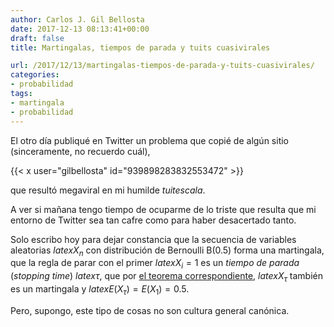 ```yaml
---
author: Carlos J. Gil Bellosta
date: 2017-12-13 08:13:41+00:00
draft: false
title: Martingalas, tiempos de parada y tuits cuasivirales

url: /2017/12/13/martingalas-tiempos-de-parada-y-tuits-cuasivirales/
categories:
- probabilidad
tags:
- martingala
- probabilidad
---
```


El otro día publiqué en Twitter un problema que copié de algún sitio (sinceramente, no recuerdo cuál),

{{< x user="gilbellosta" id="939898283832553472" >}}

que resultó megaviral en mi humilde _tuitescala_.

A ver si mañana tengo tiempo de ocuparme de lo triste que resulta que mi entorno de Twitter sea tan cafre como para haber desacertado tanto.

Solo escribo hoy para dejar constancia que la secuencia de variables aleatorias $latex X_n$ con distribución de Bernoulli B(0.5) forma una martingala, que la regla de parar con el primer $latex X_i = 1$ es un _tiempo de parada_ (_stopping time_) $latex \tau$, que por [el teorema correspondiente](https://en.wikipedia.org/wiki/Optional_stopping_theorem), $latex X_\tau$ también es un martingala y $latex E(X_\tau) = E(X_1) = 0.5$.

Pero, supongo, este tipo de cosas no son cultura general canónica.